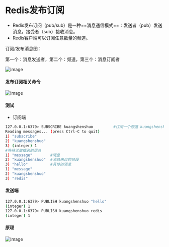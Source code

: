 # Redis发布订阅

- Redis发布订阅（pub/sub）是一种==消息通信模式==：发送者（pub）发送消息，接受者（sub）接收消息。
- Redis客户端可以订阅任意数量的频道。

订阅/发布消息图：

第一个：消息发送者，第二个：频道，第三个：消息订阅者

![image](https://user-images.githubusercontent.com/106053649/181217676-e6307e50-26e7-45b8-adfa-871016171f3b.png)



#### 发布订阅相关命令

![image](https://user-images.githubusercontent.com/106053649/181217727-db394d6c-aceb-4b16-aa3e-7064c4341994.png)



#### 测试

- 订阅端

```bash
127.0.0.1:6379> SUBSCRIBE kuangshenshuo			#订阅一个频道 kuangshenshuo
Reading messages... (press Ctrl-C to quit)
1) "subscribe"
2) "kuangshenshuo"
3) (integer) 1
#等待读取推送的信息
1) "message"		#消息
2) "kuangshenshuo"	#消息来自的频段
3) "hello"			#具体的消息
1) "message"
2) "kuangshenshuo"
3) "redis"
```



#### 发送端

```bash
127.0.0.1:6379> PUBLISH kuangshenshuo "hello"
(integer) 1
127.0.0.1:6379> PUBLISH kuangshenshuo redis
(integer) 1
```



#### 原理

![image](https://user-images.githubusercontent.com/106053649/181217793-e1500dbd-aa3e-42b6-a2ea-9a3315116601.png)
